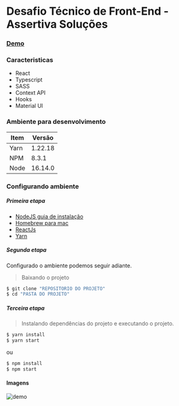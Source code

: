 
# Desafio Técnico de Front-End - Assertiva Soluções


### [Demo](http://same-group-assertiva.surge.sh/)


### Caracteristicas
  - React
  - Typescript
  - SASS
  - Context API
  - Hooks
  - Material UI


### Ambiente para desenvolvimento 

| Item | Versão |
| ------ | ------ |
| Yarn | 1.22.18 |
| NPM | 8.3.1 |
| Node | 16.14.0 |


### Configurando ambiente

##### Primeira etapa
- [NodeJS guia de instalação](https://nodejs.org/en/download/package-manager/ "Instalação")
- [Homebrew para mac](https://brew.sh/index_pt-br "Instalação")
- [ReactJs ](https://reactjs.org/docs/create-a-new-react-app.html "Instalação")
- [Yarn ](https://classic.yarnpkg.com/lang/en/docs/install/#debian-stable")


##### Segunda etapa

Configurado o ambiente podemos seguir adiante.

> Baixando o projeto
```sh
$ git clone "REPOSITORIO DO PROJETO"
$ cd "PASTA DO PROJETO"
```


##### Terceira etapa
> Instalando dependências do projeto e executando o projeto.
```sh
$ yarn install
$ yarn start
```
ou
```sh
$ npm install
$ npm start
```


#### Imagens
![demo](https://user-images.githubusercontent.com/85263053/171418330-1e82d355-2098-4af6-b2df-1ec2e4973ca8.png)
